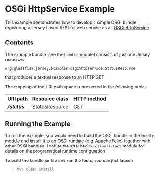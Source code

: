 [//]: # " Copyright (c) 2015, 2018 Oracle and/or its affiliates. All rights reserved. "
[//]: # " "
[//]: # " This program and the accompanying materials are made available under the "
[//]: # " terms of the Eclipse Distribution License v. 1.0, which is available at "
[//]: # " http://www.eclipse.org/org/documents/edl-v10.php. "
[//]: # " "
[//]: # " SPDX-License-Identifier: BSD-3-Clause "

OSGi HttpService Example
========================

This example demonstrates how to develop a simple OSGi bundle
registering a Jersey based RESTful web service as an [OSGi
HttpService](http://www.osgi.org/javadoc/r4v42/org/osgi/service/http/HttpService.html)

Contents
--------

The example bundle (see the `bundle` module) consists of just one Jersey resource:

`org.glassfish.jersey.examples.osgihttpservice.StatusResource`

that produces a textual response to an HTTP GET

The mapping of the URI path space is presented in the following table:

URI path        | Resource class   | HTTP method
--------------- | ---------------- | -------------
**_/status_**   | StatusResource   | GET

Running the Example
-------------------

To run the example, you would need to build the OSGi bundle in the
`bundle` module and install it to an OSGi runtime (e.g. Apache Felix)
together with other OSGi bundles. Look at the attached `functional-test`
module for details on the programatical runtime configuration

To build the bundle jar file and run the tests, you can just launch

>     mvn clean install
